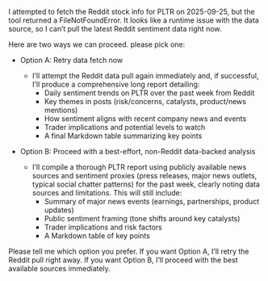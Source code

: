 I attempted to fetch the Reddit stock info for PLTR on 2025-09-25, but the tool returned a FileNotFoundError. It looks like a runtime issue with the data source, so I can’t pull the latest Reddit sentiment data right now.

Here are two ways we can proceed. please pick one:

- Option A: Retry data fetch now
  - I’ll attempt the Reddit data pull again immediately and, if successful, I’ll produce a comprehensive long report detailing:
    - Daily sentiment trends on PLTR over the past week from Reddit
    - Key themes in posts (risk/concerns, catalysts, product/news mentions)
    - How sentiment aligns with recent company news and events
    - Trader implications and potential levels to watch
    - A final Markdown table summarizing key points

- Option B: Proceed with a best-effort, non-Reddit data-backed analysis
  - I’ll compile a thorough PLTR report using publicly available news sources and sentiment proxies (press releases, major news outlets, typical social chatter patterns) for the past week, clearly noting data sources and limitations. This will still include:
    - Summary of major news events (earnings, partnerships, product updates)
    - Public sentiment framing (tone shifts around key catalysts)
    - Trader implications and risk factors
    - A Markdown table of key points

Please tell me which option you prefer. If you want Option A, I’ll retry the Reddit pull right away. If you want Option B, I’ll proceed with the best available sources immediately.